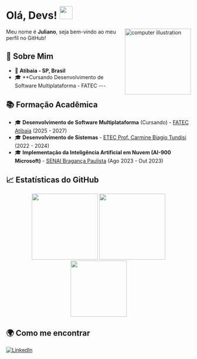 # Olá, Devs! <img src="https://media.giphy.com/media/hvRJCLFzcasrR4ia7z/giphy.gif" width="35">
<img src="https://raw.githubusercontent.com/MicaelliMedeiros/micaellimedeiros/master/image/computer-illustration.png" alt="computer illustration" width="180px" align="right">

Meu nome é **Juliano**, seja bem-vindo ao meu perfil no GitHub!  

## 🚀 Sobre Mim  

- 📍 **Atibaia - SP, Brasil**    
- 🎓 **Cursando Desenvolvimento de Software Multiplataforma - FATEC ---

## 📚 Formação Acadêmica  

- 🎓 **Desenvolvimento de Software Multiplataforma** (Cursando) - [FATEC Atibaia](https://fatecatibaia.edu.br/) (2025 - 2027)  
- 🎓 **Desenvolvimento de Sistemas** - [ETEC Prof. Carmine Biagio Tundisi](https://etec.carmine/) (2022 - 2024)  
- 🎓 **Implementação da Inteligência Artificial em Nuvem (AI-900 Microsoft)** - [SENAI Bragança Paulista](https://senai-sp.br/) (Ago 2023 - Out 2023)  

## 📈 Estatísticas do GitHub  

<p align="center">
  <img height="180px" src="https://github-readme-stats.vercel.app/api/top-langs/?username=sntooosk&layout=compact&langs_count=7&theme=radical"/>
  <img height="180px" src="https://github-readme-stats.vercel.app/api/?username=sntooosk&show_icons=true&include_all_commits=true&theme=radical"/>
  <img height="153px" src="http://github-readme-streak-stats.herokuapp.com/?user=sntooosk&theme=radical"/>
</p>

## 🌍 Como me encontrar  

[<img src="https://img.shields.io/badge/-LinkedIn-%230077B5?style=for-the-badge&logo=linkedin&logoColor=white" alt="LinkedIn">](https://www.linkedin.com/in/sntooosk)
